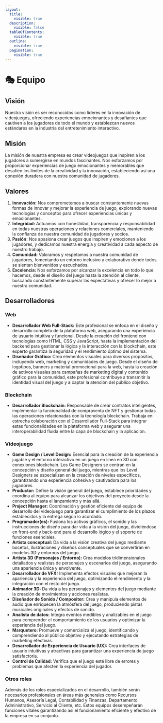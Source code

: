 ```yaml
---
layout:
  title:
    visible: true
  description:
    visible: false
  tableOfContents:
    visible: true
  outline:
    visible: true
  pagination:
    visible: true
---
```


# 🎭 Equipo

## **Visión**

Nuestra visión es ser reconocidos como líderes en la innovación de videojuegos, ofreciendo experiencias emocionantes y desafiantes que cautiven a los jugadores de todo el mundo y establezcan nuevos estándares en la industria del entretenimiento interactivo.

## **Misión**

La misión de nuestra empresa es crear videojuegos que inspiren a los jugadores a sumergirse en mundos fascinantes. Nos esforzamos por proporcionar experiencias de juego emocionantes y memorables que desafíen los límites de la creatividad y la innovación, estableciendo así una conexión duradera con nuestra comunidad de jugadores.

## **Valores**

1. **Innovación:** Nos comprometemos a buscar constantemente nuevas formas de innovar y mejorar la experiencia de juego, explorando nuevas tecnologías y conceptos para ofrecer experiencias únicas y emocionantes.
2. **Integridad:** Actuamos con honestidad, transparencia y responsabilidad en todas nuestras operaciones y relaciones comerciales, manteniendo la confianza de nuestra comunidad de jugadores y socios.
3. **Pasión:** Nos apasiona crear juegos que inspiren y emocionen a los jugadores, y dedicamos nuestra energía y creatividad a cada aspecto de nuestro trabajo.
4. **Comunidad:** Valoramos y respetamos a nuestra comunidad de jugadores, fomentando un entorno inclusivo y colaborativo donde todos se sientan bienvenidos y escuchados.
5. **Excelencia:** Nos esforzamos por alcanzar la excelencia en todo lo que hacemos, desde el diseño del juego hasta la atención al cliente, buscando constantemente superar las expectativas y ofrecer lo mejor a nuestra comunidad.

## Desarrolladores

### **Web**

* **Desarrollador Web Full-Stack:** Este profesional se enfoca en el diseño y desarrollo completo de la plataforma web, asegurando una experiencia de usuario intuitiva y funcional. Desde la creación del frontend con tecnologías como HTML, CSS y JavaScript, hasta la implementación del backend para gestionar la lógica y la interacción con la blockchain, este experto garantiza la seguridad y el rendimiento óptimo del sistema.
* **Diseñador Gráfico:** Crea elementos visuales para diversos propósitos, incluyendo web, marketing y comunidades de juego. Desde el diseño de logotipos, banners y material promocional para la web, hasta la creación de activos visuales para campañas de marketing digital y contenido gráfico para la comunidad, este profesional contribuye a transmitir la identidad visual del juego y a captar la atención del público objetivo.

### **Blockchain**

* **Desarrollador Blockchain:** Responsable de crear contratos inteligentes, implementar la funcionalidad de compraventa de NFT y gestionar todas las operaciones relacionadas con la tecnología blockchain. Trabaja en estrecha colaboración con el Desarrollador Full-Stack para integrar estas funcionalidades en la plataforma web y asegurar una interoperabilidad fluida entre la capa de blockchain y la aplicación.

### **Videojuego**

* **Game Design / Level Design:** Esencial para la creación de la experiencia jugable y el entorno interactivo en un juego en línea en 3D con conexiones blockchain. Los Game Designers se centran en la concepción y diseño general del juego, mientras que los Level Designers se especializan en la creación de niveles específicos, garantizando una experiencia cohesiva y cautivadora para los jugadores.
* **Productor:** Define la visión general del juego, establece prioridades y coordina al equipo para alcanzar los objetivos del proyecto desde la concepción hasta el lanzamiento y más allá.
* **Project Manager:** Coordinación y gestión eficiente del equipo de desarrollo del videojuego para garantizar el cumplimiento de los plazos establecidos y la entrega según lo acordado.
* **Programador(es):** Fusiona los activos gráficos, el sonido y las instrucciones de diseño para dar vida a la visión del juego, dividiéndose en front-end y back-end para el desarrollo lógico y el soporte de funciones esenciales.
* **Artista conceptual:** Da vida a la visión creativa del juego mediante bocetos, ilustraciones y diseños conceptuales que se convertirán en modelos 3D y entornos del juego.
* **Artista 3D (Personajes / Entorno):** Crea modelos tridimensionales detallados y realistas de personajes y escenarios del juego, asegurando una apariencia única y envolvente.
* **Desarrollador de VFX:** Implementa efectos visuales que mejoran la apariencia y la experiencia del juego, optimizando el rendimiento y la integración con el resto del juego.
* **Animador 3D:** Da vida a los personajes y elementos del juego mediante la creación de movimientos y acciones realistas.
* **Diseñador de Sonido / Compositor:** Crea y manipula elementos de audio que enriquecen la atmósfera del juego, produciendo pistas musicales originales y efectos de sonido.
* **Analista de datos:** Integra eventos medibles y analizables en el juego para comprender el comportamiento de los usuarios y optimizar la experiencia del juego.
* **Marquetero:** Promueve y comercializa el juego, identificando y comprendiendo al público objetivo y ejecutando estrategias de marketing efectivas.
* **Desarrollador de Experiencia de Usuario (UX):** Crea interfaces de usuario intuitivas y atractivas para garantizar una experiencia de juego satisfactoria.
* **Control de Calidad:** Verifica que el juego esté libre de errores y problemas que afecten la experiencia del jugador.

### **Otros roles**

Además de los roles especializados en el desarrollo, también serán necesarios profesionales en áreas más generales como Recursos Humanos, Asesoría Legal, Contabilidad y Finanzas, Departamento Administrativo, Servicio al Cliente, etc. Estos equipos desempeñarán funciones vitales garantizando así el funcionamiento eficiente y efectivo de la empresa en su conjunto.
